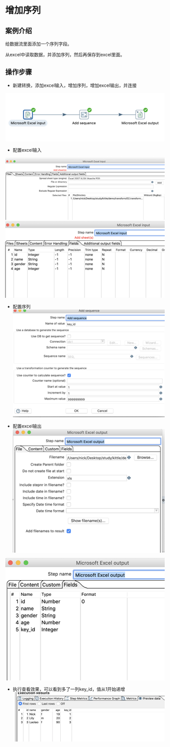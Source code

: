 # 增加序列

## 案例介绍

给数据流里面添加一个序列字段。

从excel中读取数据，并添加序列，然后再保存到excel里面。

## 操作步骤

* 新建转换，添加excel输入，增加序列，增加excel输出，并连接  

![](./assets/2019-06-09-12-35-17.png)  

* 配置excel输入   

![](./assets/2019-06-09-12-35-32.png)  
![](./assets/2019-06-09-12-35-39.png)  

* 配置序列  
![](./assets/2019-06-09-12-35-57.png)  

* 配置excel输出   
![](./assets/2019-06-09-12-36-14.png) 

![](./assets/2019-06-09-12-36-24.png)   

* 执行查看效果，可以看到多了一列key_id，值从1开始递增     
![](./assets/2019-06-09-12-36-40.png)
